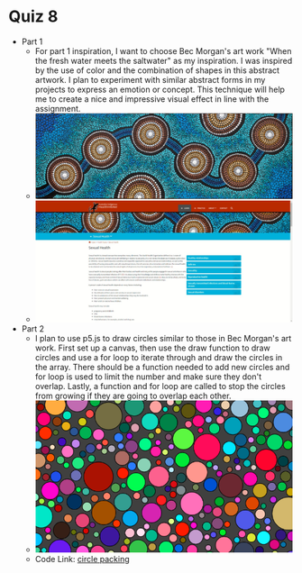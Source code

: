 # Quiz 8
- Part 1
    - For part 1 inspiration, I want to choose Bec Morgan's art work "When the fresh water meets the saltwater" as my inspiration. I was inspired by the use of color and the combination of shapes in this abstract artwork. I plan to experiment with similar abstract forms in my projects to express an emotion or concept. This technique will help me to create a nice and impressive visual effect in line with the assignment.
    - ![art-sexual-health](assets/art-sexual-health.jpg)
    - ![screen shot of artwork](assets/screenshot%20of%20atrwork.jpg)
- Part 2
    - I plan to use p5.js to draw circles similar to those in Bec Morgan's art work. First set up a canvas, then use the draw function to draw circles and use a for loop to iterate through and draw the circles in the array. There should be a function needed to add new circles and for loop is used to limit the number and make sure they don't overlap. Lastly, a function and for loop are called to stop the circles from growing if they are going to overlap each other.
    - ![screenshot](assets/screenshot.png)
    - Code Link: [circle packing](https://editor.p5js.org/KevinWorkman/sketches/5X6XxnAXuz)
